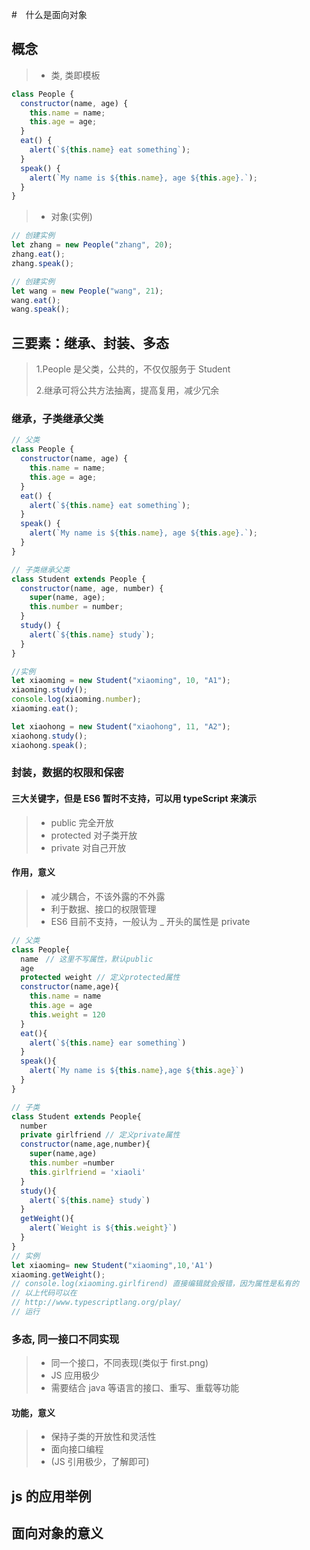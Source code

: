 #　什么是面向对象

## 概念

> - 类, 类即模板

```javascript
class People {
  constructor(name, age) {
    this.name = name;
    this.age = age;
  }
  eat() {
    alert(`${this.name} eat something`);
  }
  speak() {
    alert(`My name is ${this.name}, age ${this.age}.`);
  }
}
```

> - 对象(实例)

```javascript
// 创建实例
let zhang = new People("zhang", 20);
zhang.eat();
zhang.speak();

// 创建实例
let wang = new People("wang", 21);
wang.eat();
wang.speak();
```

## 三要素：继承、封装、多态

> 1.People 是父类，公共的，不仅仅服务于 Student
>
> 2.继承可将公共方法抽离，提高复用，减少冗余

### 继承，子类继承父类

```javascript
// 父类
class People {
  constructor(name, age) {
    this.name = name;
    this.age = age;
  }
  eat() {
    alert(`${this.name} eat something`);
  }
  speak() {
    alert(`My name is ${this.name}, age ${this.age}.`);
  }
}

// 子类继承父类
class Student extends People {
  constructor(name, age, number) {
    super(name, age);
    this.number = number;
  }
  study() {
    alert(`${this.name} study`);
  }
}

//实例
let xiaoming = new Student("xiaoming", 10, "A1");
xiaoming.study();
console.log(xiaoming.number);
xiaoming.eat();

let xiaohong = new Student("xiaohong", 11, "A2");
xiaohong.study();
xiaohong.speak();
```

### 封装，数据的权限和保密

#### 三大关键字，但是 ES6 暂时不支持，可以用 typeScript 来演示

> - public 完全开放
> - protected 对子类开放
> - private 对自己开放

#### 作用，意义

> - 减少耦合，不该外露的不外露
> - 利于数据、接口的权限管理
> - ES6 目前不支持，一般认为 \_ 开头的属性是 private

```javascript
// 父类
class People{
  name　// 这里不写属性，默认public
  age
  protected weight // 定义protected属性
  constructor(name,age){
    this.name = name
    this.age = age
    this.weight = 120
  }
  eat(){
    alert(`${this.name} ear something`)
  }
  speak(){
    alert(`My name is ${this.name},age ${this.age}`)
  }
}

// 子类
class Student extends People{
  number
  private girlfriend // 定义private属性
  constructor(name,age,number){
    super(name,age)
    this.number =number
    this.girlfriend = 'xiaoli'
  }
  study(){
    alert(`${this.name} study`)
  }
  getWeight(){
    alert(`Weight is ${this.weight}`)
  }
}
// 实例
let xiaoming= new Student("xiaoming",10,'A1')
xiaoming.getWeight();
// console.log(xiaoming.girlfirend) 直接编辑就会报错，因为属性是私有的
// 以上代码可以在
// http://www.typescriptlang.org/play/
// 运行
```

### 多态, 同一接口不同实现

> - 同一个接口，不同表现(类似于 first.png)
> - JS 应用极少
> - 需要结合 java 等语言的接口、重写、重载等功能

#### 功能，意义

> - 保持子类的开放性和灵活性
> - 面向接口编程
> - (JS 引用极少，了解即可)

## js 的应用举例

## 面向对象的意义
